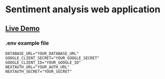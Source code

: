 # Sentiment analysis web application

## [Live Demo](https://sentiment-analysis-tan.vercel.app/)

### .env example file
```env
DATABASE_URL="YOUR_DATABASE_URL"
GOOGLE_CLIENT_SECRET="YOUR_GOOGLE_SECRET"
GOOGLE_CLIENT_ID="YOUR_GOOGLE_ID"
NEXTAUTH_URL="YOUR_AUTH_URL"
NEXTAUTH_SECRET="YOUR_SECRET"
```

